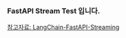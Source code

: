 ### FastAPI Stream Test 입니다.

[참고자료: LangChain-FastAPI-Streaming](https://github.com/Coding-Crashkurse/LangChain-FastAPI-Streaming)